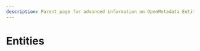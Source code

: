 ```yaml
---
description: Parent page for advanced information on OpenMetadata Entities and their usage.
---
```


# Entities

